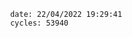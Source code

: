 

                date: 22/04/2022 19:29:41
                cycles: 53940

                         